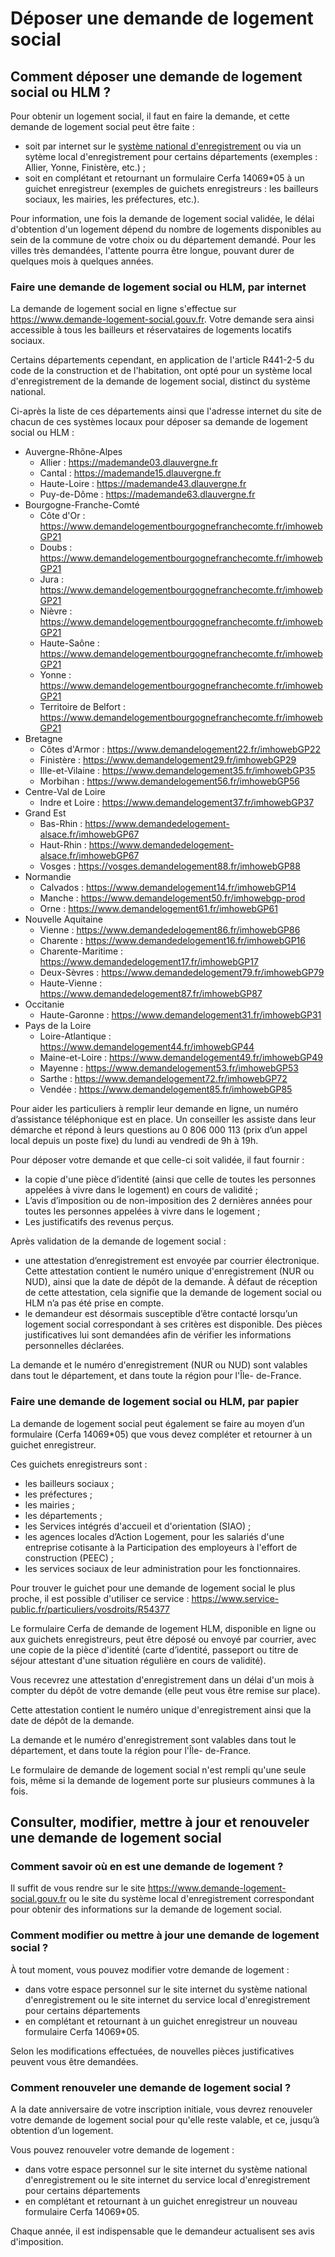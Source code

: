 # Déposer une demande de logement social

## Comment déposer une demande de logement social ou HLM ?

Pour obtenir un logement social, il faut en faire la demande, et cette demande de logement social peut être faite :

- soit par internet sur le [système national d'enregistrement](https://www.demande-logement-social.gouv.fr) ou via un sytème local d'enregistrement pour certains départements (exemples : Allier, Yonne, Finistère, etc.) ;
- soit en complétant et retournant un formulaire Cerfa 14069\*05 à un guichet enregistreur (exemples de guichets enregistreurs : les bailleurs sociaux, les mairies, les préfectures, etc.).

Pour information, une fois la demande de logement social validée, le délai d'obtention d'un logement dépend du nombre de logements disponibles au sein de la commune de votre choix ou du département demandé. Pour les villes très demandées, l'attente pourra être longue, pouvant durer de quelques mois à quelques années.

### Faire une demande de logement social ou HLM, par internet

La demande de logement social en ligne s'effectue sur https://www.demande-logement-social.gouv.fr. Votre demande sera ainsi accessible à tous les bailleurs et réservataires de logements locatifs sociaux.

Certains départements cependant, en application de l'article R441-2-5 du code de la construction et de l'habitation, ont opté pour un système local d'enregistrement de la demande de logement social, distinct du système national.

Ci-après la liste de ces départements ainsi que l'adresse internet du site de chacun de ces systèmes locaux pour déposer sa demande de logement social ou HLM :

- Auvergne-Rhône-Alpes
  - Allier : https://mademande03.dlauvergne.fr
  - Cantal : https://mademande15.dlauvergne.fr
  - Haute-Loire : https://mademande43.dlauvergne.fr
  - Puy-de-Dôme : https://mademande63.dlauvergne.fr
- Bourgogne-Franche-Comté
  - Côte d'Or : https://www.demandelogementbourgognefranchecomte.fr/imhowebGP21
  - Doubs : https://www.demandelogementbourgognefranchecomte.fr/imhowebGP21
  - Jura : https://www.demandelogementbourgognefranchecomte.fr/imhowebGP21
  - Nièvre : https://www.demandelogementbourgognefranchecomte.fr/imhowebGP21
  - Haute-Saône : https://www.demandelogementbourgognefranchecomte.fr/imhowebGP21
  - Yonne : https://www.demandelogementbourgognefranchecomte.fr/imhowebGP21
  - Territoire de Belfort : https://www.demandelogementbourgognefranchecomte.fr/imhowebGP21
- Bretagne
  - Côtes d'Armor : https://www.demandelogement22.fr/imhowebGP22
  - Finistère : https://www.demandelogement29.fr/imhowebGP29
  - Ille-et-Vilaine : https://www.demandelogement35.fr/imhowebGP35
  - Morbihan : https://www.demandelogement56.fr/imhowebGP56
- Centre-Val de Loire
  - Indre et Loire : https://www.demandelogement37.fr/imhowebGP37
- Grand Est
  - Bas-Rhin : https://www.demandedelogement-alsace.fr/imhowebGP67
  - Haut-Rhin : https://www.demandedelogement-alsace.fr/imhowebGP67
  - Vosges : https://vosges.demandelogement88.fr/imhowebGP88
- Normandie
  - Calvados : https://www.demandelogement14.fr/imhowebGP14
  - Manche : https://www.demandelogement50.fr/imhowebgp-prod
  - Orne : https://www.demandelogement61.fr/imhowebGP61
- Nouvelle Aquitaine
  - Vienne : https://www.demandedelogement86.fr/imhowebGP86
  - Charente : https://www.demandedelogement16.fr/imhowebGP16
  - Charente-Maritime : https://www.demandedelogement17.fr/imhowebGP17
  - Deux-Sèvres : https://www.demandedelogement79.fr/imhowebGP79
  - Haute-Vienne : https://www.demandedelogement87.fr/imhowebGP87
- Occitanie
  - Haute-Garonne : https://www.demandelogement31.fr/imhowebGP31
- Pays de la Loire
  - Loire-Atlantique : https://www.demandelogement44.fr/imhowebGP44
  - Maine-et-Loire : https://www.demandelogement49.fr/imhowebGP49
  - Mayenne : https://www.demandelogement53.fr/imhowebGP53
  - Sarthe : https://www.demandelogement72.fr/imhowebGP72
  - Vendée : https://www.demandelogement85.fr/imhowebGP85

Pour aider les particuliers à remplir leur demande en ligne, un numéro d’assistance téléphonique est en place. Un conseiller les assiste dans leur démarche et répond à leurs questions au 0 806 000 113 (prix d’un appel local depuis un poste fixe) du lundi au vendredi de 9h à 19h.

Pour déposer votre demande et que celle-ci soit validée, il faut fournir :

- la copie d'une pièce d’identité (ainsi que celle de toutes les personnes appelées à vivre dans le logement) en cours de validité ;
- L’avis d’imposition ou de non-imposition des 2 dernières années pour toutes les personnes appelées à vivre dans le logement ;
- Les justificatifs des revenus perçus.

Après validation de la demande de logement social :

- une attestation d’enregistrement est envoyée par courrier électronique. Cette attestation contient le numéro unique d'enregistrement (NUR ou NUD), ainsi que la date de dépôt de la demande. À défaut de réception de cette attestation, cela signifie que la demande de logement social ou HLM n’a pas été prise en compte.
- le demandeur est désormais susceptible d’être contacté lorsqu’un logement social correspondant à ses critères est disponible. Des pièces justificatives lui sont demandées afin de vérifier les informations personnelles déclarées.

La demande et le numéro d'enregistrement (NUR ou NUD) sont valables dans tout le département, et dans toute la région pour l'Île- de-France.

### Faire une demande de logement social ou HLM, par papier

La demande de logement social peut également se faire au moyen d’un formulaire (Cerfa 14069\*05) que vous devez compléter et retourner à un guichet enregistreur.

Ces guichets enregistreurs sont :

- les bailleurs sociaux ;
- les préfectures ;
- les mairies ;
- les départements ;
- les Services intégrés d'accueil et d'orientation (SIAO) ;
- les agences locales d’Action Logement, pour les salariés d'une entreprise cotisante à la Participation des employeurs à l'effort de construction (PEEC) ;
- les services sociaux de leur administration pour les fonctionnaires.

Pour trouver le guichet pour une demande de logement social le plus proche, il est possible d'utiliser ce service : https://www.service-public.fr/particuliers/vosdroits/R54377

Le formulaire Cerfa de demande de logement HLM, disponible en ligne ou aux guichets enregistreurs, peut être déposé ou envoyé par courrier, avec une copie de la pièce d'identité (carte d’identité, passeport ou titre de séjour attestant d'une situation régulière en cours de validité).

Vous recevrez une attestation d'enregistrement dans un délai d'un mois à compter du dépôt de votre demande (elle peut vous être remise sur place).

Cette attestation contient le numéro unique d'enregistrement ainsi que la date de dépôt de la demande.

La demande et le numéro d'enregistrement sont valables dans tout le département, et dans toute la région pour l'Île- de-France.

Le formulaire de demande de logement social n'est rempli qu'une seule fois, même si la demande de logement porte sur plusieurs communes à la fois.

## Consulter, modifier, mettre à jour et renouveler une demande de logement social

### Comment savoir où en est une demande de logement ?

Il suffit de vous rendre sur le site https://www.demande-logement-social.gouv.fr ou le site du système local d'enregistrement correspondant pour obtenir des informations sur la demande de logement social.

### Comment modifier ou mettre à jour une demande de logement social ?

À tout moment, vous pouvez modifier votre demande de logement :

- dans votre espace personnel sur le site internet du système national d'enregistrement ou le site internet du service local d'enregistrement pour certains départements
- en complétant et retournant à un guichet enregistreur un nouveau formulaire Cerfa 14069\*05.

Selon les modifications effectuées, de nouvelles pièces justificatives peuvent vous être demandées.

### Comment renouveler une demande de logement social ?

A la date anniversaire de votre inscription initiale, vous devrez renouveler votre demande de logement social pour qu'elle reste valable, et ce, jusqu’à obtention d’un logement.

Vous pouvez renouveler votre demande de logement :

- dans votre espace personnel sur le site internet du système national d'enregistrement ou le site internet du service local d'enregistrement pour certains départements
- en complétant et retournant à un guichet enregistreur un nouveau formulaire Cerfa 14069\*05.

Chaque année, il est indispensable que le demandeur actualisent ses avis d'imposition.
